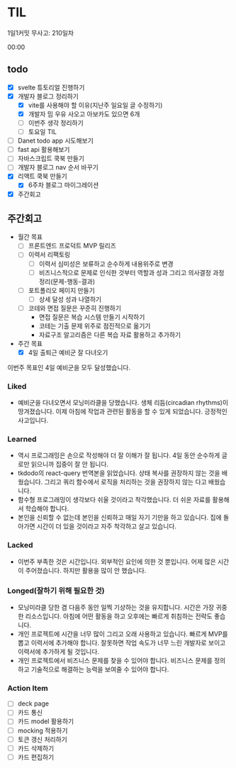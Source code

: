 # TIL

1일1커밋 무사고: 210일차

00:00

## todo

- [x] svelte 튜토리얼 진행하기
- [x] 개발자 블로그 정리하기
  - [x] vite를 사용해야 할 이유(지난주 일요일 글 수정하기)
  - [x] 개발자 밈 우유 사오고 아보카도 있으면 6개
  - [ ] 이번주 생각 정리하기
  - [ ] 토요일 TIL
- [ ] Danet todo app 시도해보기
- [ ] fast api 활용해보기
- [ ] 자바스크립트 쿡북 만들기
- [ ] 개발자 블로그 nav 순서 바꾸기
- [x] 리액트 쿡북 만들기
  - [x] 6주차 블로그 마이그레이션
- [x] 주간회고

## 주간회고

- 월간 목표
  - [ ] 프론트엔드 프로덕트 MVP 릴리즈
  - [ ] 이력서 리팩토링
    - [ ] 이력서 심미성은 보류하고 순수하게 내용위주로 변경
    - [ ] 비즈니스적으로 문제로 인식한 것부터 역할과 성과 그리고 의사결정 과정 정리(문제-행동-결과)
  - [ ] 포트폴리오 페이지 만들기
    - [ ] 상세 달성 성과 나열하기
  - [ ] 코테와 면접 질문은 꾸준히 진행하기
    - 면접 질문은 복습 시스템 만들기 시작하기
    - 코테는 기출 문제 위주로 점진적으로 옮기기
    - 자료구조 알고리즘은 다른 복습 자료 활용하고 추가하기
- 주간 목표
  - [x] 4일 출퇴근 예비군 잘 다녀오기

이번주 목표인 4일 예비군을 모두 달성했습니다.

### Liked

- 예비군을 다녀오면서 모닝미라클을 당했습니다. 생체 리듬(circadian rhythms)이 땅겨졌습니다. 이제 아침에 작업과 관련된 활동을 할 수 있게 되었습니다. 긍정적인 사고입니다.

### Learned

- 역시 프로그래밍은 손으로 작성해야 더 잘 이해가 잘 됩니다. 4일 동안 순수하게 글로만 읽으니까 집중이 잘 안 됩니다.
- tkdodo의 react-query 번역본을 읽었습니다. 상태 복사를 권장하지 않는 것을 배웠습니다. 그리고 쿼리 함수에서 로직을 처리하는 것을 권장하지 않는 다고 배웠습니다.
- 함수형 프로그래밍이 생각보다 쉬울 것이라고 착각했습니다. 더 쉬운 자료를 활용해서 학습해야 합니다.
- 본인을 신뢰할 수 없는데 본인을 신뢰하고 매일 자기 기만을 하고 있습니다. 집에 돌아가면 시간이 더 있을 것이라고 자주 착각하고 살고 있습니다.

### Lacked

- 이번주 부족한 것은 시간입니다. 외부적인 요인에 의한 것 뿐입니다. 어제 많은 시간이 주어졌습니다. 하지만 활용을 많이 안 했습니다.

### Longed(잘하기 위해 필요한 것)

- 모닝미라클 당한 겸 다음주 동안 일찍 기상하는 것을 유지합니다. 시간은 가장 귀중한 리소스입니다. 아침에 어떤 활동을 하고 오후에는 빠르게 취침하는 전략도 좋습니다.
- 개인 프로젝트에 시간을 너무 많이 그리고 오래 사용하고 있습니다. 빠르게 MVP를 뽑고 이력서에 추가해야 합니다. 잘못하면 작업 속도가 너무 느린 개발자로 보이고 이력서에 추가하게 될 것입니다.
- 개인 프로젝트에서 비즈니스 문제를 찾을 수 있어야 합니다. 비즈니스 문제를 정의하고 기술적으로 해결하는 능력을 보여줄 수 있어야 합니다.

### Action Item

- [ ] deck page
- [ ] 카드 통신
- [ ] 카드 model 활용하기
- [ ] mocking 적용하기
- [ ] 토큰 갱신 처리하기
- [ ] 카드 삭제하기
- [ ] 카드 편집하기
